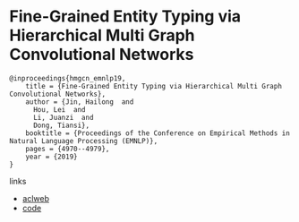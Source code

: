 # Fine-Grained Entity Typing via Hierarchical Multi Graph Convolutional Networks

```
@inproceedings{hmgcn_emnlp19,
    title = {Fine-Grained Entity Typing via Hierarchical Multi Graph Convolutional Networks},
    author = {Jin, Hailong  and
      Hou, Lei  and
      Li, Juanzi  and
      Dong, Tiansi},
    booktitle = {Proceedings of the Conference on Empirical Methods in Natural Language Processing (EMNLP)},
    pages = {4970--4979},
    year = {2019}
}
```

links
- [aclweb](https://www.aclweb.org/anthology/D19-1502/)
- [code](https://github.com/SIGKDD/HMGCN)
